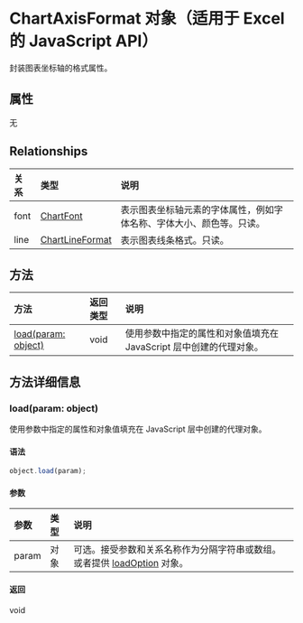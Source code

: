 # <a name="chartaxisformat-object-(javascript-api-for-excel)"></a>ChartAxisFormat 对象（适用于 Excel 的 JavaScript API）

封装图表坐标轴的格式属性。

## <a name="properties"></a>属性

无

## <a name="relationships"></a>Relationships
| 关系 | 类型   |说明|
|:---------------|:--------|:----------|
|font|[ChartFont](chartfont.md)|表示图表坐标轴元素的字体属性，例如字体名称、字体大小、颜色等。只读。|
|line|[ChartLineFormat](chartlineformat.md)|表示图表线条格式。只读。|

## <a name="methods"></a>方法

| 方法           | 返回类型    |说明|
|:---------------|:--------|:----------|
|[load(param: object)](#loadparam-object)|void|使用参数中指定的属性和对象值填充在 JavaScript 层中创建的代理对象。|

## <a name="method-details"></a>方法详细信息


### <a name="load(param:-object)"></a>load(param: object)
使用参数中指定的属性和对象值填充在 JavaScript 层中创建的代理对象。

#### <a name="syntax"></a>语法
```js
object.load(param);
```

#### <a name="parameters"></a>参数
| 参数    | 类型   |说明|
|:---------------|:--------|:----------|
|param|对象|可选。接受参数和关系名称作为分隔字符串或数组。或者提供 [loadOption](loadoption.md) 对象。|

#### <a name="returns"></a>返回
void
